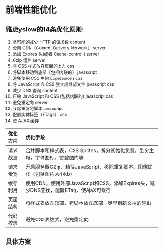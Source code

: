 # 前端性能优化

## 雅虎yslow的14条优化原则:
1. 尽可能的减少 HTTP 的请求数    content
2. 使用 CDN（Content Delivery Network）    server
3. 添加 Expires 头(或者 Cache-control )    server
4. Gzip 组件    server
5. 将 CSS 样式放在页面的上方    css
6. 将脚本移动到底部（包括内联的）    javascript
7. 避免使用 CSS 中的 Expressions    css
8. 将 JavaScript 和 CSS 独立成外部文件    javascript css
9. 减少 DNS 查询    content
10. 压缩 JavaScript 和 CSS (包括内联的)    javascript css
11. 避免重定向    server
12. 移除重复的脚本    javascript
13. 配置实体标签（ETags）    css
14. 使 AJAX 缓存

优化方向 | 优化手段
:----|:----
请求数量 | 合并脚本和样式表，CSS Sprites，拆分初始化负载，划分主域，字体图标，雪碧图片等
请求带宽 | 开启服务器GZip，精简JavaScript，移除重复脚本，图像优化（包括图片大小kb）
缓存利用 | 使用CDN，使用外部JavaScript和CSS，添加Expires头，减少DNS查找，配置ETag，使AjaX可缓存
页面结构 | 将样式表放在顶部，将脚本放在底部，尽早刷新文档的输出
代码校验 | 避免CSS表达式，避免重定向

## 具体方案